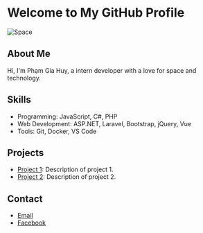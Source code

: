 
# Welcome to My GitHub Profile

![Space](https://images.wallpapersden.com/image/download/sci-fi-astronaut-4k-dark_bG1qbGqUmZqaraWkpJRobWllrWZlbWU.jpg)

## About Me
Hi, I'm Phạm Gia Huy, a intern developer with a love for space and technology.

## Skills
- Programming: JavaScript, C#, PHP
- Web Development: ASP.NET, Laravel, Bootstrap, jQuery, Vue
- Tools: Git, Docker, VS Code

## Projects
- [Project 1](https://github.com/yourusername/project1): Description of project 1.
- [Project 2](https://github.com/yourusername/project2): Description of project 2.

## Contact
- [Email](huyp50398@gmail.com)
- [Facebook](https://www.facebook.com/hu7ph4m)
